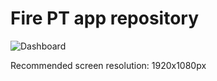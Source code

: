 # Fire PT app repository

![Dashboard](https://github.com/phelber/EuroSAT/blob/master/eurosat_overview_small.jpg?raw=true)

Recommended screen resolution: 1920x1080px
